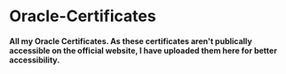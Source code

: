 # Oracle-Certificates

#### All my Oracle Certificates. As these certificates aren't publically accessible on the official website, I have uploaded them here for better accessibility.
